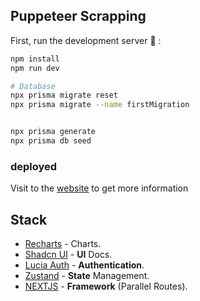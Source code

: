 ## Puppeteer Scrapping

First, run the development server :rocket: :

```bash
npm install
npm run dev
```

```bash
# Database
npx prisma migrate reset
npx prisma migrate --name firstMigration


npx prisma generate
npx prisma db seed
```

### deployed

Visit to the [website](https://puppeteer-nextjs-blond.vercel.app/) to get more information

## Stack

- [Recharts](https://recharts.org/en-US/api/RadarChart) - Charts.
- [Shadcn UI](https://ui.shadcn.com/docs) - **UI** Docs.
- [Lucia Auth](https://lucia-auth.com/) - **Authentication**.
- [Zustand](https://docs.pmnd.rs/zustand/guides/updating-state) - **State** Management.
- [NEXTJS](https://nextjs.org/docs/app/building-your-application/routing/parallel-routes) - **Framework** (Parallel Routes).

